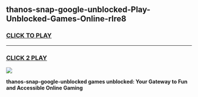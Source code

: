 
## thanos-snap-google-unblocked-Play-Unblocked-Games-Online-rlre8
<h3>
<a href="https://premium76.site?title=thanos-snap-google-unblocked&ref=25A">CLICK TO PLAY</a></h3>
<hr>

<h3>
<a href="https://premium76.site?title=thanos-snap-google-unblocked&ref=25A">CLICK 2 PLAY</a>
  
</h3>

<a href="https://premium76.site?title=thanos-snap-google-unblocked&ref=25A"><img src="https://clearcache.store/games.png"></a>


**thanos-snap-google-unblocked games unblocked: Your Gateway to Fun and Accessible Online Gaming**
